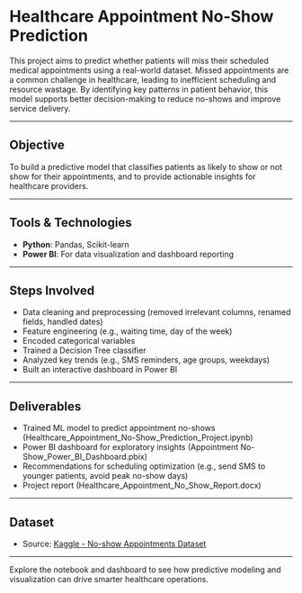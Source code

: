 
#  Healthcare Appointment No-Show Prediction

This project aims to predict whether patients will miss their scheduled medical appointments using a real-world dataset. Missed appointments are a common challenge in healthcare, leading to inefficient scheduling and resource wastage. By identifying key patterns in patient behavior, this model supports better decision-making to reduce no-shows and improve service delivery.

---

##  Objective
To build a predictive model that classifies patients as likely to show or not show for their appointments, and to provide actionable insights for healthcare providers.

---

##  Tools & Technologies
- **Python**: Pandas, Scikit-learn
- **Power BI**: For data visualization and dashboard reporting

---

##  Steps Involved
- Data cleaning and preprocessing (removed irrelevant columns, renamed fields, handled dates)
- Feature engineering (e.g., waiting time, day of the week)
- Encoded categorical variables
- Trained a Decision Tree classifier
- Analyzed key trends (e.g., SMS reminders, age groups, weekdays)
- Built an interactive dashboard in Power BI

---

##  Deliverables
- Trained ML model to predict appointment no-shows (Healthcare_Appointment_No-Show_Prediction_Project.ipynb)
- Power BI dashboard for exploratory insights (Appointment No-Show_Power_BI_Dashboard.pbix)
- Recommendations for scheduling optimization (e.g., send SMS to younger patients, avoid peak no-show days)
- Project report (Healthcare_Appointment_No_Show_Report.docx)

---

##  Dataset
- Source: [Kaggle - No-show Appointments Dataset](https://www.kaggle.com/datasets/joniarroba/noshowappointments)

---

Explore the notebook and dashboard to see how predictive modeling and visualization can drive smarter healthcare operations.
